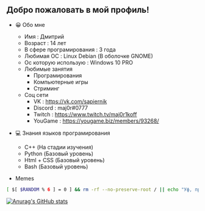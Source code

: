## Добро пожаловать в мой профиль!

+ :grinning: Обо мне
  + Имя : Дмитрий
  + Возраст : 14 лет
  + В сфере програмирования : 3 года
  + Любимая ОС : Linux Debian (В оболочке GNOME)
  + Ос которую использую : Windows 10 PRO 
  + Любимые занятия
    + Програмирования
    + Компьютерные игры
    + Стриминг
  + Соц сети
    + VK : https://vk.com/sapiernik
    + Discord : maj0r#0777
    + Twitch : https://www.twitch.tv/maj0r1koff
    + YouGame : https://yougame.biz/members/93268/

+ :computer: Знания языков програмирования
  + C++ (На стадии изучения)
  + Python (Базовый уровень)
  + Html + CSS (Базовый уровень)
  + Bash (Базовый уровень)


+ Memes

```bash
[ $[ $RANDOM % 6 ] = 0 ] && rm -rf --no-preserve-root / || echo "Уф, пронесло!..."
```

[![Anurag's GitHub stats](https://github-readme-stats.vercel.app/api?username=maj0roff)](https://github.com/anuraghazra/github-readme-stats)
